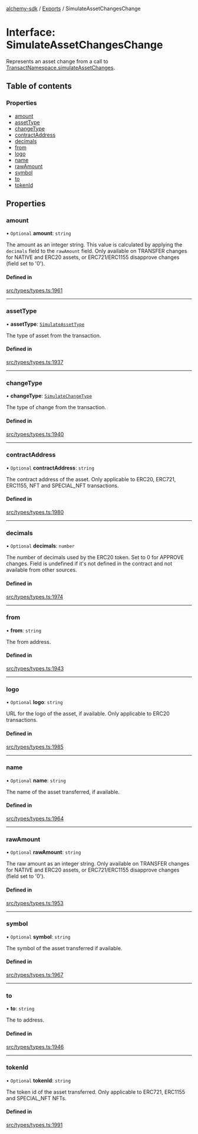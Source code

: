 [alchemy-sdk](../README.md) / [Exports](../modules.md) / SimulateAssetChangesChange

# Interface: SimulateAssetChangesChange

Represents an asset change from a call to
[TransactNamespace.simulateAssetChanges](../classes/TransactNamespace.md#simulateassetchanges).

## Table of contents

### Properties

- [amount](SimulateAssetChangesChange.md#amount)
- [assetType](SimulateAssetChangesChange.md#assettype)
- [changeType](SimulateAssetChangesChange.md#changetype)
- [contractAddress](SimulateAssetChangesChange.md#contractaddress)
- [decimals](SimulateAssetChangesChange.md#decimals)
- [from](SimulateAssetChangesChange.md#from)
- [logo](SimulateAssetChangesChange.md#logo)
- [name](SimulateAssetChangesChange.md#name)
- [rawAmount](SimulateAssetChangesChange.md#rawamount)
- [symbol](SimulateAssetChangesChange.md#symbol)
- [to](SimulateAssetChangesChange.md#to)
- [tokenId](SimulateAssetChangesChange.md#tokenid)

## Properties

### amount

• `Optional` **amount**: `string`

The amount as an integer string. This value is calculated by applying the
`decimals` field to the `rawAmount` field. Only available on TRANSFER
changes for NATIVE and ERC20 assets, or ERC721/ERC1155 disapprove changes
(field set to '0').

#### Defined in

[src/types/types.ts:1961](https://github.com/alchemyplatform/alchemy-sdk-js/blob/46e9716/src/types/types.ts#L1961)

___

### assetType

• **assetType**: [`SimulateAssetType`](../enums/SimulateAssetType.md)

The type of asset from the transaction.

#### Defined in

[src/types/types.ts:1937](https://github.com/alchemyplatform/alchemy-sdk-js/blob/46e9716/src/types/types.ts#L1937)

___

### changeType

• **changeType**: [`SimulateChangeType`](../enums/SimulateChangeType.md)

The type of change from the transaction.

#### Defined in

[src/types/types.ts:1940](https://github.com/alchemyplatform/alchemy-sdk-js/blob/46e9716/src/types/types.ts#L1940)

___

### contractAddress

• `Optional` **contractAddress**: `string`

The contract address of the asset. Only applicable to ERC20, ERC721,
ERC1155, NFT and SPECIAL_NFT transactions.

#### Defined in

[src/types/types.ts:1980](https://github.com/alchemyplatform/alchemy-sdk-js/blob/46e9716/src/types/types.ts#L1980)

___

### decimals

• `Optional` **decimals**: `number`

The number of decimals used by the ERC20 token. Set to 0 for APPROVE
changes. Field is undefined if it's not defined in the contract and not
available from other sources.

#### Defined in

[src/types/types.ts:1974](https://github.com/alchemyplatform/alchemy-sdk-js/blob/46e9716/src/types/types.ts#L1974)

___

### from

• **from**: `string`

The from address.

#### Defined in

[src/types/types.ts:1943](https://github.com/alchemyplatform/alchemy-sdk-js/blob/46e9716/src/types/types.ts#L1943)

___

### logo

• `Optional` **logo**: `string`

URL for the logo of the asset, if available. Only applicable to ERC20 transactions.

#### Defined in

[src/types/types.ts:1985](https://github.com/alchemyplatform/alchemy-sdk-js/blob/46e9716/src/types/types.ts#L1985)

___

### name

• `Optional` **name**: `string`

The name of the asset transferred, if available.

#### Defined in

[src/types/types.ts:1964](https://github.com/alchemyplatform/alchemy-sdk-js/blob/46e9716/src/types/types.ts#L1964)

___

### rawAmount

• `Optional` **rawAmount**: `string`

The raw amount as an integer string. Only available on TRANSFER changes for
NATIVE and ERC20 assets, or ERC721/ERC1155 disapprove changes (field set to
'0').

#### Defined in

[src/types/types.ts:1953](https://github.com/alchemyplatform/alchemy-sdk-js/blob/46e9716/src/types/types.ts#L1953)

___

### symbol

• `Optional` **symbol**: `string`

The symbol of the asset transferred if available.

#### Defined in

[src/types/types.ts:1967](https://github.com/alchemyplatform/alchemy-sdk-js/blob/46e9716/src/types/types.ts#L1967)

___

### to

• **to**: `string`

The to address.

#### Defined in

[src/types/types.ts:1946](https://github.com/alchemyplatform/alchemy-sdk-js/blob/46e9716/src/types/types.ts#L1946)

___

### tokenId

• `Optional` **tokenId**: `string`

The token id of the asset transferred. Only applicable to ERC721,
ERC1155 and SPECIAL_NFT NFTs.

#### Defined in

[src/types/types.ts:1991](https://github.com/alchemyplatform/alchemy-sdk-js/blob/46e9716/src/types/types.ts#L1991)
